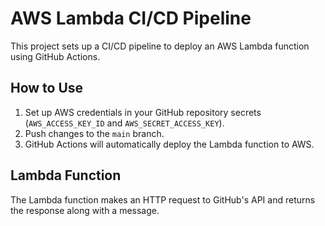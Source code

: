 # AWS Lambda CI/CD Pipeline

This project sets up a CI/CD pipeline to deploy an AWS Lambda function using GitHub Actions.

## How to Use

1. Set up AWS credentials in your GitHub repository secrets (`AWS_ACCESS_KEY_ID` and `AWS_SECRET_ACCESS_KEY`).
2. Push changes to the `main` branch.
3. GitHub Actions will automatically deploy the Lambda function to AWS.

## Lambda Function

The Lambda function makes an HTTP request to GitHub's API and returns the response along with a message.
